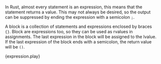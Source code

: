 In Rust, almost every statement is an expression, this means that the statement
returns a value. This may not always be desired, so the output can be
suppressed by ending the expression with a semicolon `;`.

A block is a collection of statements and expressions enclosed by braces `{}`.
Block are expressions too, so they can be used as rvalues in assignments. The
last expression in the block will be assigned to the lvalue. If the last
expression of the block ends with a semicolon, the return value will be `()`.

{expression.play}
